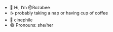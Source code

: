 - 👋 Hi, I’m @Rozabee
- ☕ probably taking a nap or having cup of coffee
- 👀 cinephile 
- 😄 Pronouns: she/her


<!---
Rozabee/Rozabee is a ✨ special ✨ repository because its `README.md` (this file) appears on your GitHub profile.
You can click the Preview link to take a look at your changes.
--->
